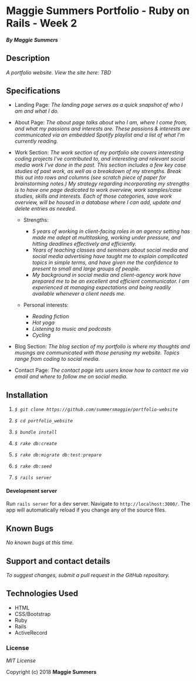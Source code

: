 # Maggie Summers Portfolio - Ruby on Rails - Week 2

#### _By Maggie Summers_

## Description

_A portfolio website. View the site here: TBD_

## Specifications
  * Landing Page:
    _The landing page serves as a quick snapshot of who I am and what I do._

  * About Page:
    _The about page talks about who I am, where I come from, and what my passions and interests are. These passions & interests are communicated via an embedded Spotify playlist and a list of what I'm currently reading._

  * Work Section:
    _The work section of my portfolio site covers interesting coding projects I've contributed to, and interesting and relevant social media work I've done in the past. This section includes a few key case studies of past work, as well as a breakdown of my strengths. Break this out into rows and columns (see scratch piece of paper for brainstorming notes.) My strategy regarding incorporating my strengths is to have one page dedicated to work overview, work samples/case studies, skills and interests. Each of those categories, save work overview, will be housed in a database where I can add, update and delete entries as needed._

    * Strengths:
        * _5 years of working in client-facing roles in an agency setting has made me adept at multitasking, working under pressure, and hitting deadlines effectively and efficiently._
        * _Years of teaching classes and seminars about social media and social media advertising have taught me to explain complicated topics in simple terms, and have given me the confidence to present to small and large groups of people._
        * _My background in social media and client-agency work have prepared me to be an excellent and efficient communicator. I am experienced at managing expectations and being readily available whenever a client needs me._

    * Personal interests:
        * _Reading fiction_
        * _Hot yoga_
        * _Listening to music and podcasts_
        * _Cycling_


  * Blog Section:
    _The blog section of my portfolio is where my thoughts and musings are communicated with those perusing my website. Topics range from coding to social media._

  * Contact Page:
    _The contact page lets users know how to contact me via email and where to follow me on social media._

## Installation

  1. _`$ git clone https://github.com/summersmaggie/portfolio-website`_

  2. _`$ cd portfolio_website`_

  3. _`$ bundle install`_

  4. _`$ rake db:create`_

  5. _`$ rake db:migrate db:test:prepare`_

  6. _`$ rake db:seed`_

  7. _`$ rails server`_

#### Development server

Run `rails server` for a dev server. Navigate to `http://localhost:3000/`. The app will automatically reload if you change any of the source files.

## Known Bugs

  _No known bugs at this time._

## Support and contact details

  _To suggest changes, submit a pull request in the GitHub repository._

## Technologies Used

  * HTML
  * CSS/Bootstrap
  * Ruby
  * Rails
  * ActiveRecord

### License

  *MIT License*

Copyright (c) 2018 **Maggie Summers**
